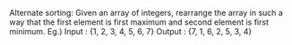 Alternate sorting: Given an array of integers, rearrange the array in such a way that the first element is first maximum and second element is first minimum.
Eg.) Input : {1, 2, 3, 4, 5, 6, 7} Output : {7, 1, 6, 2, 5, 3, 4} 
